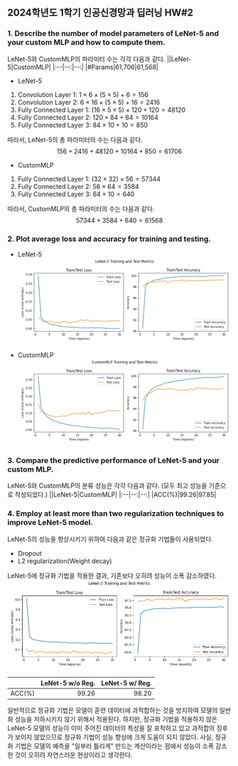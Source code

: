 ## 2024학년도 1학기 인공신경망과 딥러닝 HW#2

### 1. Describe the number of model parameters of LeNet-5 and your custom MLP and how to compute them.
LeNet-5와 CustomMLP의 파라미터 수는 각각 다음과 같다.
||LeNet-5|CustomMLP|
|:--|--:|--:|
|#Params|61,706|61,568|

- LeNet-5  
1. Convolution Layer 1: $1 \times 6 \times (5 \times 5) + 6 = 156$
2. Convolution Layer 2: $6 \times 16 \times (5 \times 5) + 16 = 2416$
3. Fully Connected Layer 1: $(16 \times 5 \times 5) \times 120 + 120 = 48120$
4. Fully Connected Layer 2: $120 \times 84 + 84 = 10164$
5. Fully Connected Layer 3: $84 \times 10 + 10 = 850$

따라서, LeNet-5의 총 파라미터의 수는 다음과 같다.
$$156 + 2416 + 48120 + 10164 + 850 = 61706$$

- CustomMLP
1. Fully Connected Layer 1: $(32 \times 32) \times 56 = 57344$
2. Fully Connected Layer 2: $56 \times 64 = 3584$
3. Fully Connected Layer 3: $64 \times 10 = 640$

따라서, CustomMLP의 총 파라미터의 수는 다음과 같다.
$$57344 + 3584 + 640 = 61568$$


### 2. Plot average loss and accuracy for training and testing.
- LeNet-5  
![LeNet-5](./img/LeNet-5.png)

- CustomMLP  
![CustomMLP](./img/CustomMLP.png)


### 3. Compare the predictive performance of LeNet-5 and your custom MLP.
LeNet-5와 CustomMLP의 분류 성능은 각각 다음과 같다. (모두 최고 성능을 기준으로 작성되었다.)
||LeNet-5|CustomMLP|
|:--|--:|--:|
|ACC(%)|99.26|97.85|


### 4. Employ at least more than two regularization techniques to improve LeNet-5 model.
LeNet-5의 성능을 향상시키기 위하여 다음과 같은 정규화 기법들이 사용되었다.
- Dropout
- L2 regularization(Weight decay)

LeNet-5에 정규화 기법을 적용한 결과, 기존보다 오히려 성능이 소폭 감소하였다.
![LeNet-5 with regularization](./img/LeNet-5_reg.png)

||LeNet-5 w/o Reg.|LeNet-5 w/ Reg.|
|:--|--:|--:|
|ACC(%)|99.26|98.20|

일반적으로 정규화 기법은 모델이 훈련 데이터에 과적합하는 것을 방지하여 모델의 일반화 성능을 저하시키지 않기 위해서 적용된다. 하지만, 정규화 기법을 적용하지 않은 LeNet-5 모델의 성능이 이미 주어진 데이터의 특성을 잘 포착하고 있고 과적합의 징후가 보이지 않았으므로 정규화 기법이 성능 향상에 크게 도움이 되지 않았다. 사실, 정규화 기법은 모델의 예측을 "일부러 틀리게" 만드는 계산이라는 점에서 성능이 소폭 감소한 것이 오히려 자연스러운 현상이라고 생각한다.